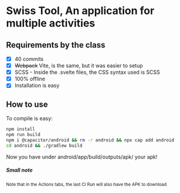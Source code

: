 # Swiss Tool, An application for multiple activities
## Requirements by the class
- [X] 40 commits
- [X] ~~Webpack~~ Vite, is the same, but it was easier to setup
- [X] SCSS - Inside the .svelte files, the CSS syntax used is SCSS
- [X] 100% offline
- [X] Installation is easy

## How to use
 To compile is easy:
  ```sh
  npm install
  npm run build
  npm i @capacitor/android && rm -r android && npx cap add android
  cd android && ./gradlew build
  ```
Now you have under android/app/build/outputs/apk/ your apk!

##### <b>Small note</b>
<small>Note that in the Actions tabs, the last CI Run will also have the APK to download<small>